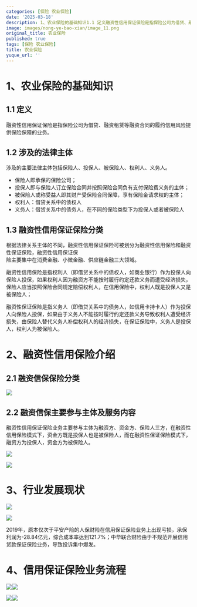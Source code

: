 ```yaml
---
categories: [保险 农业保险]
date: '2025-03-18'
description: 1、农业保险的基础知识1.1 定义融资性信用保证保险是指保险公司为借贷、融资租赁等融资合同的履约信用风险提供保险保障的业务。1.2 涉及的法律主体涉及的主要法律主体包括保险人、投保人、被保险人、权利人、义务人。保险人即承保的保险公司；投保人即与保险人订立保险合同并按照保险合同负有支付保险费义务...
image: images/nong-ye-bao-xian/image_11.png
original_title: 农业保险
published: true
tags: [保险 农业保险]
title: 农业保险
yuque_url: ''
---
```


# 1、农业保险的基础知识

## 1.1 定义

融资性信用保证保险是指保险公司为借贷、融资租赁等融资合同的履约信用风险提供保险保障的业务。

## 1.2 涉及的法律主体

涉及的主要法律主体包括保险人、投保人、被保险人、权利人、义务人。

  * 保险人即承保的保险公司；
  * 投保人即与保险人订立保险合同并按照保险合同负有支付保险费义务的主体；
  * 被保险人或称受益人即其财产受保险合同保障，享有保险金请求权的主体；
  * 权利人：借贷关系中的债权人
  * 义务人：借贷关系中的债务人，在不同的保险类型下为投保人或者被保险人

## 1.3 融资性信用保证保险分类

根据法律关系主体的不同，融资性信用保证保险可被划分为融资性信用保险和融资性保证保险，融资性信用保证保  
险主要集中在消费金融、小微金融、供应链金融三大领域。

融资性信用保险是指权利人（即借贷关系中的债权人，如商业银行）作为投保人向保险人投保，如果权利人因为融资方不能按时履行约定还款义务而遭受经济损失，保险人应当按照保险合同规定赔偿权利人，在信用保险中，权利人既是投保人又是被保险人；

融资性保证保险是指义务人（即借贷关系中的债务人，如信用卡持卡人）作为投保人向保险人投保，如果由于义务人不能按时履行约定还款义务导致权利人遭受经济损失，由保险人替代义务人补偿权利人的经济损失，在保证保险中，义务人是投保人，权利人为被保险人。

# 2、融资性信用保险介绍

## 2.1 融资信保保险分类

![](/assets/images/nong-ye-bao-xian/image_11.png)

## 2.2 融资信保主要参与主体及服务内容

融资性信用保证保险业务主要参与主体为融资方、资金方、保险人三方，在融资性信用保险模式下，资金方既是投保人也是被保险人，而在融资性保证保险模式下， 融资方为投保人，资金方为被保险人。

![](/assets/images/nong-ye-bao-xian/image_10.png)

![](/assets/images/nong-ye-bao-xian/image_13.png)

# 3、行业发展现状

![](/assets/images/nong-ye-bao-xian/image_12.png)

![](/assets/images/nong-ye-bao-xian/image_14.png)

2019年，原本仅次于平安产险的人保财险在信用保证保险业务上出现亏损，承保利润为-28.84亿元，综合成本率达到121.7%；中华联合财险由于不规范开展信用贷款保证保险业务，导致投诉集中爆发。

# 4、信用保证保险业务流程

![](/assets/images/nong-ye-bao-xian/image_15.png)![](/assets/images/nong-ye-bao-xian/image_16.png)

![](/assets/images/nong-ye-bao-xian/image_17.png)![](/assets/images/nong-ye-bao-xian/image_18.png)
